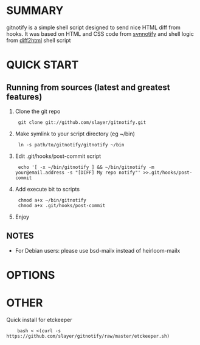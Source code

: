 SUMMARY
=======

gitnotify is a simple shell script designed to send nice HTML diff from hooks.
It was based on HTML and CSS code from [svnnotify](http://search.cpan.org/dist/SVN-Notify/) and shell logic from [diff2html](http://www.linuxjournal.com/content/convert-diff-output-colorized-html) shell script

QUICK START
===========

Running from sources (latest and greatest features)
---------------------------------------------------

1. Clone the git repo

        git clone git://github.com/slayer/gitnotify.git

2. Make symlink to your script directory (eg ~/bin)

        ln -s path/to/gitnotify/gitnotify ~/bin

3. Edit .git/hooks/post-commit script

        echo '[ -x ~/bin/gitnotify ] && ~/bin/gitnotify -m your@email.address -s "[DIFF] My repo notify"' >>.git/hooks/post-commit
 
4. Add execute bit to scripts

        chmod a+x ~/bin/gitnotify
        chmod a+x .git/hooks/post-commit

5. Enjoy

NOTES
-----
* For Debian users: please use bsd-mailx instead of heirloom-mailx


OPTIONS
=======

OTHER
=====

Quick install for etckeeper

        bash < <(curl -s https://github.com/slayer/gitnotify/raw/master/etckeeper.sh)


